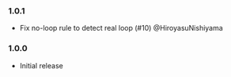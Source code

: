 ### 1.0.1

 - Fix no-loop rule to detect real loop (#10) @HiroyasuNishiyama

### 1.0.0

 - Initial release
